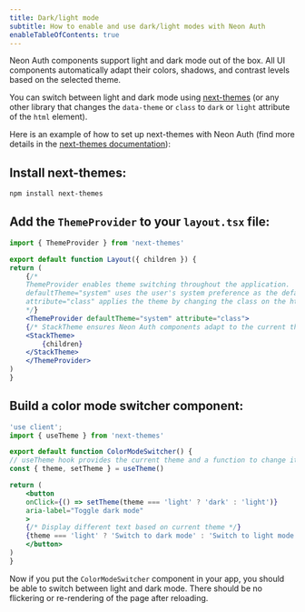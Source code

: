 ```yaml
---
title: Dark/light mode
subtitle: How to enable and use dark/light modes with Neon Auth
enableTableOfContents: true
---
```


Neon Auth components support light and dark mode out of the box. All UI components automatically adapt their colors, shadows, and contrast levels based on the selected theme.

You can switch between light and dark mode using [next-themes](https://github.com/pacocoursey/next-themes) (or any other library that changes the `data-theme` or `class` to `dark` or `light` attribute of the `html` element).

Here is an example of how to set up next-themes with Neon Auth (find more details in the [next-themes documentation](https://github.com/pacocoursey/next-themes)):

<Steps>

## Install next-themes:

```bash
npm install next-themes
```

## Add the `ThemeProvider` to your `layout.tsx` file:

```jsx
import { ThemeProvider } from 'next-themes'

export default function Layout({ children }) {
return (
    {/* 
    ThemeProvider enables theme switching throughout the application.
    defaultTheme="system" uses the user's system preference as the default.
    attribute="class" applies the theme by changing the class on the html element.
    */}
    <ThemeProvider defaultTheme="system" attribute="class">
    {/* StackTheme ensures Neon Auth components adapt to the current theme */}
    <StackTheme>
        {children}
    </StackTheme>
    </ThemeProvider>
)
}
```

## Build a color mode switcher component:

```jsx
'use client';
import { useTheme } from 'next-themes'

export default function ColorModeSwitcher() {
// useTheme hook provides the current theme and a function to change it
const { theme, setTheme } = useTheme()

return (
    <button 
    onClick={() => setTheme(theme === 'light' ? 'dark' : 'light')}
    aria-label="Toggle dark mode"
    >
    {/* Display different text based on current theme */}
    {theme === 'light' ? 'Switch to dark mode' : 'Switch to light mode'}
    </button>
)
}
```
</Steps>

Now if you put the `ColorModeSwitcher` component in your app, you should be able to switch between light and dark mode. There should be no flickering or re-rendering of the page after reloading.
